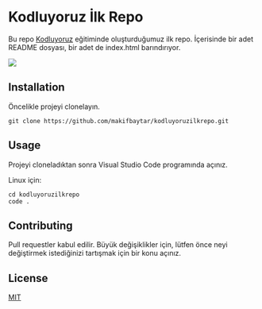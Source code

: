 # Kodluyoruz İlk Repo 



Bu repo [Kodluyoruz](https://www.kodluyoruz.org/) eğitiminde oluşturduğumuz ilk repo. İçerisinde bir adet README dosyası, bir adet de index.html barındırıyor.



![](https://user-images.githubusercontent.com/77556856/153420034-d43b53bb-c66d-466f-bd85-af996edb71b0.png)


## Installation 


Öncelikle projeyi clonelayın. 

```
git clone https://github.com/makifbaytar/kodluyoruzilkrepo.git
```

## Usage 


Projeyi cloneladıktan sonra Visual Studio Code programında açınız.

Linux için:

```
cd kodluyoruzilkrepo
code .
```


## Contributing

Pull requestler kabul edilir. Büyük değişiklikler için, lütfen önce neyi değiştirmek istediğinizi tartışmak için bir konu açınız.


## License

[MIT](https://choosealicense.com/licenses/mit/)
